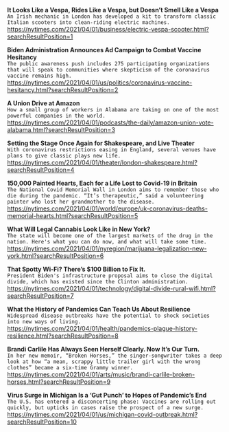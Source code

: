 **It Looks Like a Vespa, Rides Like a Vespa, but Doesn’t Smell Like a Vespa**\
`An Irish mechanic in London has developed a kit to transform classic Italian scooters into clean-riding electric machines.`\
https://nytimes.com/2021/04/01/business/electric-vespa-scooter.html?searchResultPosition=1

**Biden Administration Announces Ad Campaign to Combat Vaccine Hesitancy**\
`The public awareness push includes 275 participating organizations that will speak to communities where skepticism of the coronavirus vaccine remains high.`\
https://nytimes.com/2021/04/01/us/politics/coronavirus-vaccine-hesitancy.html?searchResultPosition=2

**A Union Drive at Amazon**\
`How a small group of workers in Alabama are taking on one of the most powerful companies in the world.`\
https://nytimes.com/2021/04/01/podcasts/the-daily/amazon-union-vote-alabama.html?searchResultPosition=3

**Setting the Stage Once Again for Shakespeare, and Live Theater**\
`With coronavirus restrictions easing in England, several venues have plans to give classic plays new life.`\
https://nytimes.com/2021/04/01/theater/london-shakespeare.html?searchResultPosition=4

**150,000 Painted Hearts, Each for a Life Lost to Covid-19 in Britain**\
`The National Covid Memorial Wall in London aims to remember those who die during the pandemic. “It’s therapeutic,” said a volunteering painter who lost her grandmother to the disease.`\
https://nytimes.com/2021/04/01/world/europe/uk-coronavirus-deaths-memorial-hearts.html?searchResultPosition=5

**What Will Legal Cannabis Look Like in New York?**\
`The state will become one of the largest markets of the drug in the nation. Here's what you can do now, and what will take some time.`\
https://nytimes.com/2021/04/01/nyregion/marijuana-legalization-new-york.html?searchResultPosition=6

**That Spotty Wi-Fi? There’s $100 Billion to Fix It.**\
`President Biden's infrastructure proposal aims to close the digital divide, which has existed since the Clinton administration.`\
https://nytimes.com/2021/04/01/technology/digital-divide-rural-wifi.html?searchResultPosition=7

**What the History of Pandemics Can Teach Us About Resilience**\
`Widespread disease outbreaks have the potential to shock societies into new ways of living.`\
https://nytimes.com/2021/04/01/health/pandemics-plague-history-resilience.html?searchResultPosition=8

**Brandi Carlile Has Always Seen Herself Clearly. Now It’s Our Turn.**\
`In her new memoir, “Broken Horses,” the singer-songwriter takes a deep look at how “a mean, scrappy little trailer girl with the wrong clothes” became a six-time Grammy winner.`\
https://nytimes.com/2021/04/01/arts/music/brandi-carlile-broken-horses.html?searchResultPosition=9

**Virus Surge in Michigan Is a ‘Gut Punch’ to Hopes of Pandemic’s End**\
`The U.S. has entered a disconcerting phase: Vaccines are rolling out quickly, but upticks in cases raise the prospect of a new surge.`\
https://nytimes.com/2021/04/01/us/michigan-covid-outbreak.html?searchResultPosition=10

